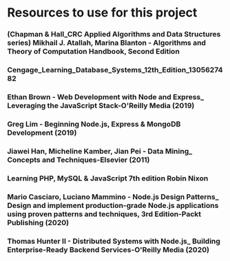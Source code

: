 # Resources to use for this project

### (Chapman & Hall_CRC Applied Algorithms and Data Structures series) Mikhail J. Atallah, Marina Blanton - Algorithms and Theory of Computation Handbook, Second Edition

### Cengage_Learning_Database_Systems_12th_Edition_1305627482

### Ethan Brown - Web Development with Node and Express_ Leveraging the JavaScript Stack-O'Reilly Media (2019)

### Greg Lim - Beginning Node.js, Express & MongoDB Development (2019)

### Jiawei Han, Micheline Kamber, Jian Pei - Data Mining_ Concepts and Techniques-Elsevier (2011)

### Learning PHP, MySQL & JavaScript 7th edition Robin Nixon 

### Mario Casciaro, Luciano Mammino - Node.js Design Patterns_ Design and implement production-grade Node.js applications using proven patterns and techniques, 3rd Edition-Packt Publishing (2020)

### Thomas Hunter II - Distributed Systems with Node.js_ Building Enterprise-Ready Backend Services-O'Reilly Media (2020)
